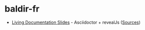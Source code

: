 # baldir-fr

- [Living Documentation Slides](slides-living-documentation/) - Asciidoctor + revealJs ([Sources](https://github.com/baldir-fr/slides-living-documentation))
